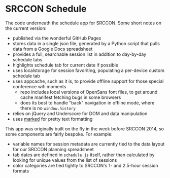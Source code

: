 SRCCON Schedule
===============

The code underneath the schedule app for SRCCON. Some short notes on the current version:

* published via the wonderful GitHub Pages
* stores data in a single json file, generated by a Python script that pulls data from a Google Docs spreadsheet
* provides a full, searchable session list in addition to day-by-day schedule tabs
* highlights schedule tab for current date if possible
* uses localstorage for session favoriting, populating a per-device custom schedule tab
* uses appcache, such as it is, to provide offline support for those special conference wifi moments
    * repo includes local versions of OpenSans font files, to get around cache manifest fetching bugs in some browsers
    * does its best to handle "back" navigation in offline mode, where there is no `window.history`
* relies on jQuery and Underscore for DOM and data manipulation
* uses [marked](https://github.com/chjj/marked) for pretty text formatting

This app was originally built on the fly in the week before SRCCON 2014, so some components are fairly bespoke. For example:

* variable names for session metadata are currently tied to the data layout for our SRCCON planning spreadsheet
* tab dates are defined in `schedule.js` itself, rather than calculated by looking for unique values from the list of sessions
* color categories are tied tightly to SRCCON's 1- and 2.5-hour session formats
